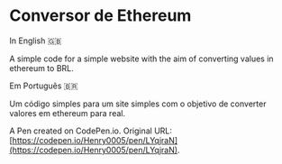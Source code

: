 # Conversor de Ethereum
In English 🇬🇧

A simple code for a simple website with the aim of converting values in ethereum to BRL.

Em Português 🇧🇷

Um código simples para um site simples com o objetivo de converter valores em ethereum para real.

A Pen created on CodePen.io. Original URL: [https://codepen.io/Henry0005/pen/LYqjraN](https://codepen.io/Henry0005/pen/LYqjraN).
